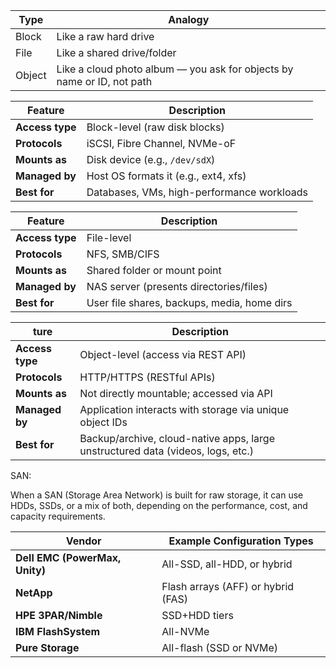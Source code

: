 | Type   | Analogy                                                                |
| ------ | ---------------------------------------------------------------------- |
| Block  | Like a raw hard drive                                                  |
| File   | Like a shared drive/folder                                             |
| Object | Like a cloud photo album — you ask for objects by name or ID, not path |




| Feature         | Description                                |
| --------------- | ------------------------------------------ |
| **Access type** | Block-level (raw disk blocks)              |
| **Protocols**   | iSCSI, Fibre Channel, NVMe-oF              |
| **Mounts as**   | Disk device (e.g., `/dev/sdX`)             |
| **Managed by**  | Host OS formats it (e.g., ext4, xfs)       |
| **Best for**    | Databases, VMs, high-performance workloads |


| Feature         | Description                                 |
| --------------- | ------------------------------------------- |
| **Access type** | File-level                                  |
| **Protocols**   | NFS, SMB/CIFS                               |
| **Mounts as**   | Shared folder or mount point                |
| **Managed by**  | NAS server (presents directories/files)     |
| **Best for**    | User file shares, backups, media, home dirs |


ture         | Description                                                                     |
| --------------- | ------------------------------------------------------------------------------- |
| **Access type** | Object-level (access via REST API)                                              |
| **Protocols**   | HTTP/HTTPS (RESTful APIs)                                                       |
| **Mounts as**   | Not directly mountable; accessed via API                                        |
| **Managed by**  | Application interacts with storage via unique object IDs                        |
| **Best for**    | Backup/archive, cloud-native apps, large unstructured data (videos, logs, etc.) |



SAN: 

 When a SAN (Storage Area Network) is built for raw storage, it can use HDDs, SSDs, or a mix of both, depending on the performance, cost, and capacity requirements.

| Vendor                         | Example Configuration Types        |
| ------------------------------ | ---------------------------------- |
| **Dell EMC (PowerMax, Unity)** | All-SSD, all-HDD, or hybrid        |
| **NetApp**                     | Flash arrays (AFF) or hybrid (FAS) |
| **HPE 3PAR/Nimble**            | SSD+HDD tiers                      |
| **IBM FlashSystem**            | All-NVMe                           |
| **Pure Storage**               | All-flash (SSD or NVMe)            |

